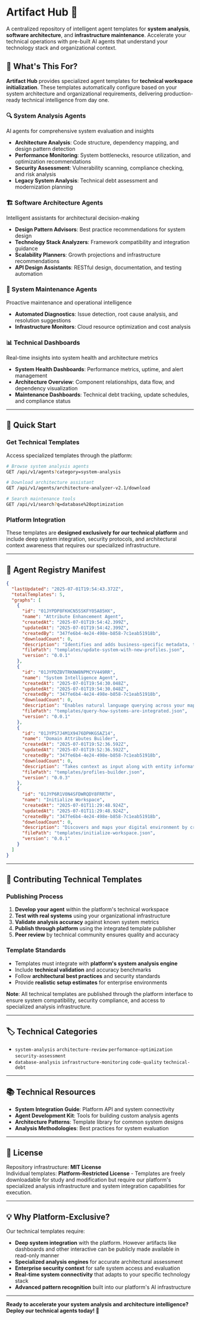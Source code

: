 # Artifact Hub 🚀

A centralized repository of intelligent agent templates for **system analysis**, **software architecture**, and **infrastructure maintenance**. Accelerate your technical operations with pre-built AI agents that understand your technology stack and organizational context.

## 🎯 What's This For?

**Artifact Hub** provides specialized agent templates for **technical workspace initialization**. These templates automatically configure based on your system architecture and organizational requirements, delivering production-ready technical intelligence from day one.

### 🔍 System Analysis Agents
AI agents for comprehensive system evaluation and insights
- **Architecture Analysis**: Code structure, dependency mapping, and design pattern detection
- **Performance Monitoring**: System bottlenecks, resource utilization, and optimization recommendations
- **Security Assessment**: Vulnerability scanning, compliance checking, and risk analysis
- **Legacy System Analysis**: Technical debt assessment and modernization planning

### 🏗️ Software Architecture Agents
Intelligent assistants for architectural decision-making
- **Design Pattern Advisors**: Best practice recommendations for system design
- **Technology Stack Analyzers**: Framework compatibility and integration guidance
- **Scalability Planners**: Growth projections and infrastructure recommendations
- **API Design Assistants**: RESTful design, documentation, and testing automation

### 🔧 System Maintenance Agents
Proactive maintenance and operational intelligence
- **Automated Diagnostics**: Issue detection, root cause analysis, and resolution suggestions
- **Infrastructure Monitors**: Cloud resource optimization and cost analysis

### 📊 Technical Dashboards
Real-time insights into system health and architecture metrics
- **System Health Dashboards**: Performance metrics, uptime, and alert management
- **Architecture Overview**: Component relationships, data flow, and dependency visualization
- **Maintenance Dashboards**: Technical debt tracking, update schedules, and compliance status

---

## 🚀 Quick Start

### Get Technical Templates
Access specialized templates through the platform:

```bash
# Browse system analysis agents
GET /api/v1/agents?category=system-analysis

# Download architecture assistant
GET /api/v1/agents/architecture-analyzer-v2.1/download

# Search maintenance tools
GET /api/v1/search?q=database%20optimization
```

### Platform Integration
These templates are **designed exclusively for our technical platform** and include deep system integration, security protocols, and architectural context awareness that requires our specialized infrastructure.

---

## 📝 Agent Registry Manifest

```json
{
  "lastUpdated": "2025-07-01T19:54:43.372Z",
  "totalTemplates": 5,
  "graphs": [
    {
      "id": "01JYPDP8FKHCN5SSKFY05A85HX",
      "name": "Attribute Enhancement Agent",
      "createdAt": "2025-07-01T19:54:42.399Z",
      "updatedAt": "2025-07-01T19:54:42.399Z",
      "createdBy": "347fe6b4-4e24-498e-b858-7c1eab51918b",
      "downloadCount": 0,
      "description": "Identifies and adds business-specific metadata, tags, and custom properties to existing entities and systems. Adapts organizational taxonomies and domain-specific classifications to enrich your knowledge graph with contextual business intelligence.",
      "filePath": "templates/update-system-with-new-profiles.json",
      "version": "0.0.1"
    },
    {
      "id": "01JYPDZBVTRKNW8NPMCYV449RR",
      "name": "System Intelligence Agent",
      "createdAt": "2025-07-01T19:54:30.048Z",
      "updatedAt": "2025-07-01T19:54:30.048Z",
      "createdBy": "347fe6b4-4e24-498e-b858-7c1eab51918b",
      "downloadCount": 0,
      "description": "Enables natural language querying across your mapped digital systems and connections. Analyzes relationships, dependencies, and data flows to provide actionable insights about system performance, integration bottlenecks, and architectural patterns within your environment.",
      "filePath": "templates/query-how-systems-are-integrated.json",
      "version": "0.0.1"
    },
    {
      "id": "01JYPS7J4M1X9476DPHKGSAZ14",
      "name": "Domain Attributes Builder",
      "createdAt": "2025-07-01T19:52:36.592Z",
      "updatedAt": "2025-07-01T19:52:36.592Z",
      "createdBy": "347fe6b4-4e24-498e-b858-7c1eab51918b",
      "downloadCount": 0,
      "description": "Takes context as input along with entity information (Core Entities, Systems) and extends the domain by identifying and mapping data structures.",
      "filePath": "templates/profiles-builder.json",
      "version": "0.0.3"
    },
    {
      "id": "01JYP6R1V0N4SFDWRQDY8FRRTH",
      "name": "Initialize Workspace",
      "createdAt": "2025-07-01T11:29:48.924Z",
      "updatedAt": "2025-07-01T11:29:48.924Z",
      "createdBy": "347fe6b4-4e24-498e-b858-7c1eab51918b",
      "downloadCount": 0,
      "description": "Discovers and maps your digital environment by creating entities, processes, and systems along with their interconnections. Generates business-specific attributes and metadata tailored to your organizational context, establishing a foundational knowledge graph for downstream automation and analysis.",
      "filePath": "templates/initialize-workspace.json",
      "version": "0.0.1"
    }
  ]
}
```

---

## 🤝 Contributing Technical Templates

### Publishing Process
1. **Develop your agent** within the platform's technical workspace
2. **Test with real systems** using your organizational infrastructure
3. **Validate analysis accuracy** against known system metrics
4. **Publish through platform** using the integrated template publisher
5. **Peer review** by technical community ensures quality and accuracy

### Template Standards
- Templates must integrate with **platform's system analysis engine**
- Include **technical validation** and accuracy benchmarks
- Follow **architectural best practices** and security standards
- Provide **realistic setup estimates** for enterprise environments

**Note**: All technical templates are published through the platform interface to ensure system compatibility, security compliance, and access to specialized analysis infrastructure.

---

## 🏷️ Technical Categories

- `system-analysis` `architecture-review` `performance-optimization` `security-assessment`
- `database-analysis` `infrastructure-monitoring` `code-quality` `technical-debt`

---

## 📚 Technical Resources

- **System Integration Guide**: Platform API and system connectivity
- **Agent Development Kit**: Tools for building custom analysis agents  
- **Architecture Patterns**: Template library for common system designs
- **Analysis Methodologies**: Best practices for system evaluation

---

## 📄 License

Repository infrastructure: **MIT License**  
Individual templates: **Platform-Restricted License** - Templates are freely downloadable for study and modification but require our platform's specialized analysis infrastructure and system integration capabilities for execution.

---

## 💡 Why Platform-Exclusive?

Our technical templates require:
- **Deep system integration** with the platform. However artifacts like dashboards and other interactive can be publicly made available in read-only manner
- **Specialized analysis engines** for accurate architectural assessment
- **Enterprise security context** for safe system access and evaluation
- **Real-time system connectivity** that adapts to your specific technology stack
- **Advanced pattern recognition** built into our platform's AI infrastructure

---

**Ready to accelerate your system analysis and architecture intelligence? Deploy our technical agents today! 🔧**
